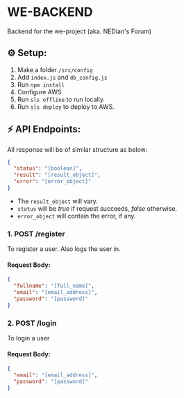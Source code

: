 # WE-BACKEND

Backend for the we-project (aka. NEDian's Forum)

## ⚙ Setup:

1. Make a folder `/src/config`
2. Add `index.js` and `db_config.js`
3. Run `npm install`
4. Configure AWS
5. Run `sls offline` to run locally.
6. Run `sls deploy` to deploy to AWS.

## ⚡ API Endpoints:

All response will be of similar structure as below:

```json
{
  "status": "[boolean]",
  "result": "[result_object]",
  "error": "[error_object]"
}
```

- The `result_object` will vary.
- `status` will be _true_ if request succeeds, _false_ otherwise.
- `error_object` will contain the error, if any.

### 1. POST /register

To register a user. Also logs the user in.

#### Request Body:

```json
{
  "fullname": "[full_name]",
  "email": "[email_address]",
  "password": "[password]"
}
```

### 2. POST /login

To login a user

#### Request Body:

```json
{
  "email": "[email_address]",
  "password": "[password]"
}
```
